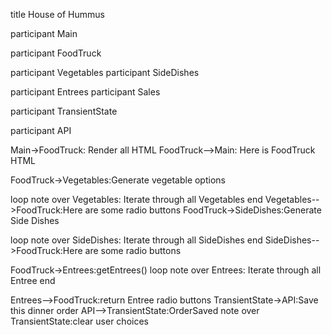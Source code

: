 title House of Hummus


participant Main

participant FoodTruck



participant Vegetables
participant SideDishes

participant Entrees
participant Sales

participant TransientState

participant API

Main->FoodTruck: Render all HTML
FoodTruck-->Main: Here is FoodTruck HTML

FoodTruck->Vegetables:Generate vegetable options

loop
note over Vegetables: Iterate through all Vegetables
end
Vegetables-->FoodTruck:Here are some radio buttons
FoodTruck->SideDishes:Generate Side Dishes

loop
note over SideDishes: Iterate through all SideDishes
end
SideDishes-->FoodTruck:Here are some radio buttons

FoodTruck->Entrees:getEntrees()
loop
note over Entrees: Iterate through all Entree
end

Entrees-->FoodTruck:return Entree radio buttons
TransientState->API:Save this dinner order
API-->TransientState:OrderSaved
note over TransientState:clear user choices
